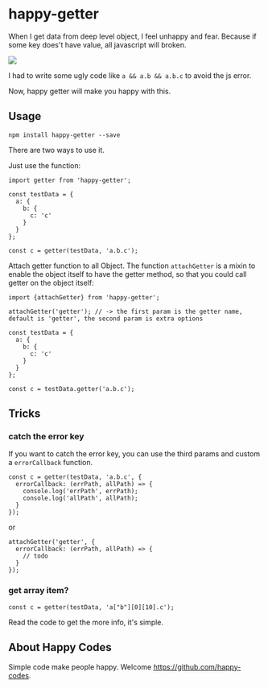 # happy-getter

When I get data from deep level object, I feel unhappy and fear. Because if some key does't have value, all javascript will broken.

![](https://img.alicdn.com/tfs/TB1PhCHhMoQMeJjy0FpXXcTxpXa-856-220.png)

I had to write some ugly code like `a && a.b && a.b.c` to avoid the js error.

Now, happy getter will make you happy with this.

## Usage

```
npm install happy-getter --save
```

There are two ways to use it.

Just use the function:

```
import getter from 'happy-getter';

const testData = {
  a: {
    b: {
      c: 'c'
    }
  }
};

const c = getter(testData, 'a.b.c');
```

Attach getter function to all Object. The function `attachGetter` is a mixin to enable the object itself to have the getter method, so that you could call getter on the object itself:

```
import {attachGetter} from 'happy-getter';

attachGetter('getter'); // -> the first param is the getter name, default is 'getter', the second param is extra options

const testData = {
  a: {
    b: {
      c: 'c'
    }
  }
};

const c = testData.getter('a.b.c');
```

## Tricks

### catch the error key

If you want to catch the error key, you can use the third params and custom a `errorCallback` function.

```
const c = getter(testData, 'a.b.c', {
  errorCallback: (errPath, allPath) => {
    console.log('errPath', errPath);
    console.log('allPath', allPath);
  }
});
```

or

```
attachGetter('getter', {
  errorCallback: (errPath, allPath) => {
    // todo
  }
});
```

### get array item?

```
const c = getter(testData, 'a["b"][0][10].c');
```

Read the code to get the more info, it's simple.

## About Happy Codes

Simple code make people happy. Welcome https://github.com/happy-codes.